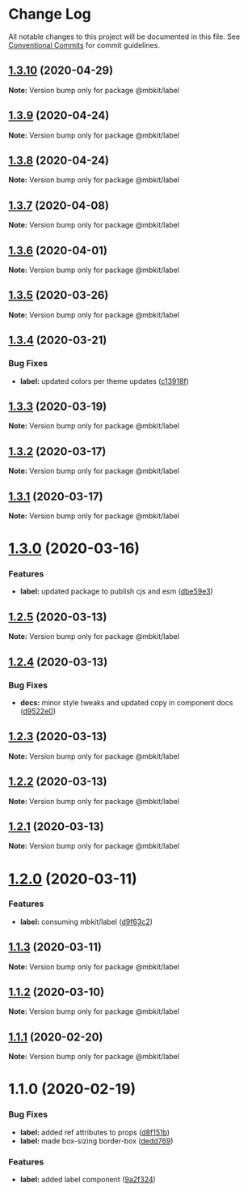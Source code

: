 # Change Log

All notable changes to this project will be documented in this file.
See [Conventional Commits](https://conventionalcommits.org) for commit guidelines.

## [1.3.10](https://github.com/mindbody/design-system/compare/@mbkit/label@1.3.9...@mbkit/label@1.3.10) (2020-04-29)

**Note:** Version bump only for package @mbkit/label





## [1.3.9](https://github.com/mindbody/design-system/compare/@mbkit/label@1.3.7...@mbkit/label@1.3.9) (2020-04-24)

**Note:** Version bump only for package @mbkit/label





## [1.3.8](https://github.com/mindbody/design-system/compare/@mbkit/label@1.3.7...@mbkit/label@1.3.8) (2020-04-24)

**Note:** Version bump only for package @mbkit/label





## [1.3.7](https://github.com/mindbody/mbkit/compare/@mbkit/label@1.3.6...@mbkit/label@1.3.7) (2020-04-08)

**Note:** Version bump only for package @mbkit/label





## [1.3.6](https://github.com/mindbody/design-system/compare/@mbkit/label@1.3.5...@mbkit/label@1.3.6) (2020-04-01)

**Note:** Version bump only for package @mbkit/label





## [1.3.5](https://github.com/mindbody/design-system/compare/@mbkit/label@1.3.4...@mbkit/label@1.3.5) (2020-03-26)

**Note:** Version bump only for package @mbkit/label





## [1.3.4](https://github.com/mindbody/design-system/compare/@mbkit/label@1.3.3...@mbkit/label@1.3.4) (2020-03-21)


### Bug Fixes

* **label:** updated colors per theme updates ([c13918f](https://github.com/mindbody/design-system/commit/c13918ff920aacd0fdc2cbba44ef47368a23513d))





## [1.3.3](https://github.com/mindbody/design-system/compare/@mbkit/label@1.3.2...@mbkit/label@1.3.3) (2020-03-19)

**Note:** Version bump only for package @mbkit/label





## [1.3.2](https://github.com/mindbody/mbkit/compare/@mbkit/label@1.3.1...@mbkit/label@1.3.2) (2020-03-17)

**Note:** Version bump only for package @mbkit/label





## [1.3.1](https://github.com/mindbody/design-system/compare/@mbkit/label@1.3.0...@mbkit/label@1.3.1) (2020-03-17)

**Note:** Version bump only for package @mbkit/label





# [1.3.0](https://github.com/mindbody/design-system/compare/@mbkit/label@1.2.5...@mbkit/label@1.3.0) (2020-03-16)


### Features

* **label:** updated package to publish cjs and esm ([dbe59e3](https://github.com/mindbody/design-system/commit/dbe59e3cf8da783dd3bddb4a52f986ab7b76fd0f))





## [1.2.5](https://github.com/mindbody/design-system/compare/@mbkit/label@1.2.4...@mbkit/label@1.2.5) (2020-03-13)

**Note:** Version bump only for package @mbkit/label





## [1.2.4](https://github.com/mindbody/design-system/compare/@mbkit/label@1.2.3...@mbkit/label@1.2.4) (2020-03-13)


### Bug Fixes

* **docs:** minor style tweaks and updated copy in component docs ([d9522e0](https://github.com/mindbody/design-system/commit/d9522e0f1470800e3103793208e24a84739a5888))





## [1.2.3](https://github.com/mindbody/design-system/compare/@mbkit/label@1.2.2...@mbkit/label@1.2.3) (2020-03-13)

**Note:** Version bump only for package @mbkit/label





## [1.2.2](https://github.com/mindbody/design-system/compare/@mbkit/label@1.2.1...@mbkit/label@1.2.2) (2020-03-13)

**Note:** Version bump only for package @mbkit/label





## [1.2.1](https://github.com/mindbody/design-system/compare/@mbkit/label@1.2.0...@mbkit/label@1.2.1) (2020-03-13)

**Note:** Version bump only for package @mbkit/label





# [1.2.0](https://github.com/mindbody/design-system/compare/@mbkit/label@1.1.3...@mbkit/label@1.2.0) (2020-03-11)


### Features

* **label:** consuming mbkit/label ([d9f63c2](https://github.com/mindbody/design-system/commit/d9f63c2d3539fbe84fe3e3dab388e0c9f6b0aa52))





## [1.1.3](https://github.com/mindbody/design-system/compare/@mbkit/label@1.1.2...@mbkit/label@1.1.3) (2020-03-11)

**Note:** Version bump only for package @mbkit/label





## [1.1.2](https://github.com/mindbody/design-system/compare/@mbkit/label@1.1.1...@mbkit/label@1.1.2) (2020-03-10)

**Note:** Version bump only for package @mbkit/label





## [1.1.1](https://github.com/mindbody/design-system/compare/@mbkit/label@1.1.0...@mbkit/label@1.1.1) (2020-02-20)

**Note:** Version bump only for package @mbkit/label





# 1.1.0 (2020-02-19)


### Bug Fixes

* **label:** added ref attributes to props ([d8f151b](https://github.com/mindbody/design-system/commit/d8f151b035811e113afbb561e107015a7e4f4c66))
* **label:** made box-sizing border-box ([dedd769](https://github.com/mindbody/design-system/commit/dedd769be20a3c020dc6edfaa9fdd85c0dddf053))


### Features

* **label:** added label component ([9a2f324](https://github.com/mindbody/design-system/commit/9a2f3243476fac6be9042be1ca287506920618ca))
